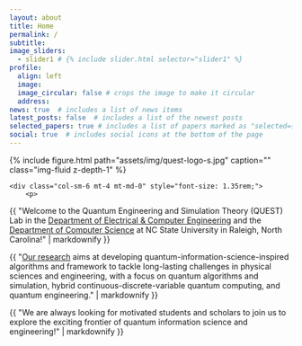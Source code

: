 ```yaml
---
layout: about
title: Home
permalink: /
subtitle:
image_sliders: 
  - slider1 # {% include slider.html selector="slider1" %}
profile:
  align: left
  image: 
  image_circular: false # crops the image to make it circular
  address: 
news: true  # includes a list of news items
latest_posts: false  # includes a list of the newest posts
selected_papers: true # includes a list of papers marked as "selected={true}"
social: true  # includes social icons at the bottom of the page
---
```


<div class="row justify-content-sm-left">
    <div class="col-sm-6 mt-4 mt-md-0">
        {% include figure.html path="assets/img/quest-logo-s.jpg" caption="" class="img-fluid z-depth-1" %}
    </div>

 <!-- Text column -->
    <div class="col-sm-6 mt-4 mt-md-0" style="font-size: 1.35rem;">
        <p>
{{ "Welcome to the Quantum Engineering and Simulation Theory (QUEST) Lab in the [Department of Electrical & Computer Engineering](https://ece.ncsu.edu) and the [Department of Computer Science](https://www.csc.ncsu.edu) at NC State University in Raleigh, North Carolina!" | markdownify }}
        </p>
        <p>
{{ "[Our research](/research/) aims at developing quantum-information-science-inspired algorithms and framework to tackle long-lasting challenges in physical sciences and engineering, with a focus on quantum algorithms and simulation, hybrid continuous-discrete-variable quantum computing, and quantum engineering." | markdownify }}
        </p>
        <p>
            {{ "We are always looking for motivated students and scholars to join us to explore the exciting frontier of quantum information science and engineering!" | markdownify }}
        </p>
    </div>
</div>




[//]: <> (I study quantum-classical algorithms to solve challenging problems in quantum chemistry, chemical physics, and material science, including correlated electronic structure and real-time dynamics. I also develop novel protocols to leverage continuous-variable quantum systems such as bosonic oscillators for computation, information processing, and sensing. Another topic of interest is how quantum error correction may be performed at a system or algorithm level. These topics are investigated from theoretical and computational perspectives, with possible experimental collaborations.)


